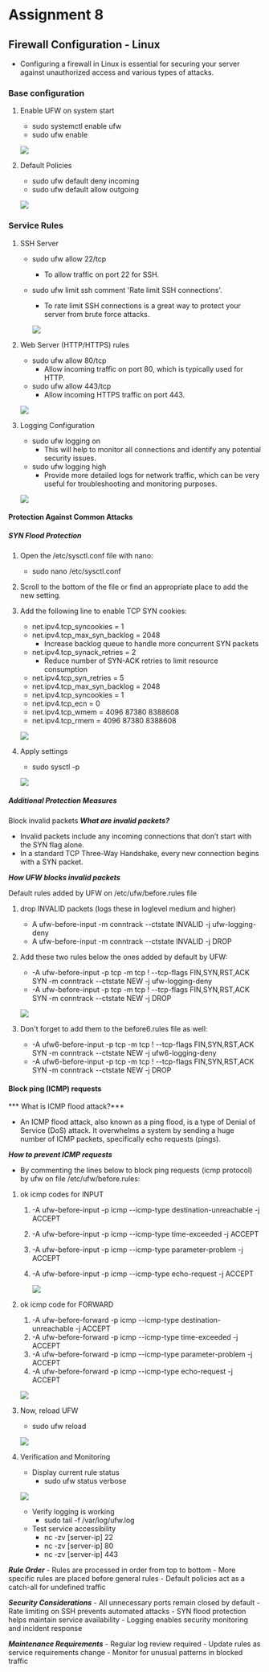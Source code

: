 # Assignment 8 #

## Firewall Configuration - Linux ##

- Configuring a firewall in Linux is essential for securing your server against unauthorized access and various types of attacks.

### Base configuration ###

1. Enable UFW on system start
    - sudo systemctl enable ufw
    - sudo ufw enable

    ![](/img/Assignment8/1.PNG)

2. Default Policies
    - sudo ufw default deny incoming
    - sudo ufw default allow outgoing


    ![](/img/Assignment8/2.PNG)

### Service Rules ###

1. SSH Server

    - sudo ufw allow 22/tcp
        - To allow traffic on port 22 for SSH.
    - sudo ufw limit ssh comment 'Rate limit SSH connections'.
        - To rate limit SSH connections is a great way to protect your server from brute force attacks.

        ![](/img/Assignment8/3.PNG)

2. Web Server (HTTP/HTTPS) rules

    - sudo ufw allow 80/tcp
        - Allow incoming traffic on port 80, which is typically used for HTTP.
    - sudo ufw allow 443/tcp
        - Allow incoming HTTPS traffic on port 443.

    ![](img/Assignment8/4.PNG)

3. Logging Configuration

    - sudo ufw logging on
        - This will help to monitor all connections and identify any potential security issues.
    - sudo ufw logging high
        - Provide more detailed logs for network traffic, which can be very useful for troubleshooting and monitoring purposes.

    ![](/img/Assignment8/5.PNG)

#### Protection Against Common Attacks ####

##### SYN Flood Protection #####

1. Open the /etc/sysctl.conf file with nano:
    - sudo nano /etc/sysctl.conf

2. Scroll to the bottom of the file or find an appropriate place to add the new setting.

3. Add the following line to enable TCP SYN cookies:
    - net.ipv4.tcp_syncookies = 1
    - net.ipv4.tcp_max_syn_backlog = 2048
        - Increase backlog queue to handle more concurrent SYN packets
    - net.ipv4.tcp_synack_retries = 2
        - Reduce number of SYN-ACK retries to limit resource consumption
    - net.ipv4.tcp_syn_retries = 5
    - net.ipv4.tcp_max_syn_backlog = 2048
    - net.ipv4.tcp_syncookies = 1
    - net.ipv4.tcp_ecn = 0
    - net.ipv4.tcp_wmem = 4096 87380 8388608
    - net.ipv4.tcp_rmem = 4096 87380 8388608
        
    ![](/img/Assignment8/6.PNG)

4. Apply settings
    - sudo sysctl -p

    ![](/img/Assignment8/7.PNG)

##### Additional Protection Measures #####

Block invalid packets
***What are invalid packets?***

- Invalid packets include any incoming connections that don’t start with the SYN flag alone.
- In a standard TCP Three-Way Handshake, every new connection begins with a SYN packet.

***How UFW blocks invalid packets***

Default rules added by UFW on /etc/ufw/before.rules file

1. drop INVALID packets (logs these in loglevel medium and higher)
    - A ufw-before-input -m conntrack --ctstate INVALID -j ufw-logging-deny
    - A ufw-before-input -m conntrack --ctstate INVALID -j DROP

2. Add these two rules below the ones added by default by UFW:

    - -A ufw-before-input -p tcp -m tcp ! --tcp-flags FIN,SYN,RST,ACK SYN -m conntrack --ctstate NEW -j ufw-logging-deny
    - -A ufw-before-input -p tcp -m tcp ! --tcp-flags FIN,SYN,RST,ACK SYN -m conntrack --ctstate NEW -j DROP

    ![](/img/Assignment8/8.PNG)

3. Don't forget to add them to the before6.rules file as well:

    - -A ufw6-before-input -p tcp -m tcp ! --tcp-flags FIN,SYN,RST,ACK SYN -m conntrack --ctstate NEW -j ufw6-logging-deny
    - -A ufw6-before-input -p tcp -m tcp ! --tcp-flags FIN,SYN,RST,ACK SYN -m conntrack --ctstate NEW -j DROP

#### Block ping (ICMP) requests ####
*** What is ICMP flood attack?***

- An ICMP flood attack, also known as a ping flood, is a type of Denial of Service (DoS) attack. It overwhelms a system by sending a huge number of ICMP packets, specifically echo requests (pings).

***How to prevent ICMP requests***

- By commenting the lines below to block ping requests (icmp protocol) by ufw on file /etc/ufw/before.rules:

1. ok icmp codes for INPUT
    1. -A ufw-before-input -p icmp --icmp-type destination-unreachable -j ACCEPT
    2. -A ufw-before-input -p icmp --icmp-type time-exceeded -j ACCEPT
    3. -A ufw-before-input -p icmp --icmp-type parameter-problem -j ACCEPT
    4. -A ufw-before-input -p icmp --icmp-type echo-request -j ACCEPT

        ![](/img/Assignment8/9.PNG)

2. ok icmp code for FORWARD
    1. -A ufw-before-forward -p icmp --icmp-type destination-unreachable -j ACCEPT
    2. -A ufw-before-forward -p icmp --icmp-type time-exceeded -j ACCEPT
    3. -A ufw-before-forward -p icmp --icmp-type parameter-problem -j ACCEPT
    4. -A ufw-before-forward -p icmp --icmp-type echo-request -j ACCEPT

    ![](img/Assignment8/10.PNG)

2. Now, reload UFW
    - sudo ufw reload

    ![](/img/Assignment8/11.PNG)

3. Verification and Monitoring
    - Display current rule status
        - sudo ufw status verbose

    ![](/img/Assignment8/12.PNG)

    - Verify logging is working
        - sudo tail -f /var/log/ufw.log
    - Test service accessibility
        - nc -zv [server-ip] 22
        - nc -zv [server-ip] 80
        - nc -zv [server-ip] 443

***Rule Order***
    - Rules are processed in order from top to bottom
    - More specific rules are placed before general rules
    - Default policies act as a catch-all for undefined traffic

***Security Considerations***
    - All unnecessary ports remain closed by default
    - Rate limiting on SSH prevents automated attacks
    - SYN flood protection helps maintain service availability
    - Logging enables security monitoring and incident response

***Maintenance Requirements***
    - Regular log review required
    - Update rules as service requirements change
    - Monitor for unusual patterns in blocked traffic

